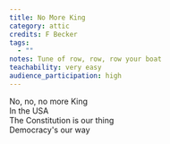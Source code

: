 ```yaml
---
title: No More King
category: attic
credits: F Becker
tags:
  - ""
notes: Tune of row, row, row your boat
teachability: very easy
audience_participation: high
---
```

No, no, no more King\
In the USA\
The Constitution is our thing\
Democracy's our way
